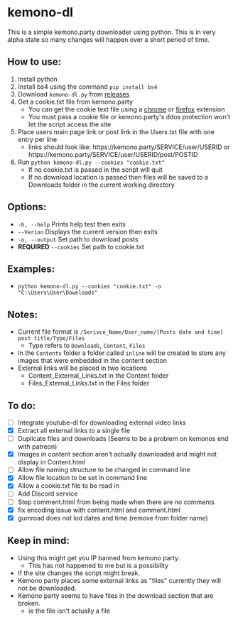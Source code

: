 # kemono-dl
This is a simple kemono.party downloader using python. This is in very alpha state so many changes will happen over a short period of time.

## How to use:
1. Install python
2. Install bs4 using the command ```pip install bs4``` 
3. Download ```kemono-dl.py``` from [releases](https://github.com/AplhaSlayer1964/Kemono.party-Downloader/releases)
4. Get a cookie.txt file from kemono.party 
   - You can get the cookie text file using a [chrome](https://chrome.google.com/webstore/detail/get-cookiestxt/bgaddhkoddajcdgocldbbfleckgcbcid?hl=en) or [firefox](https://addons.mozilla.org/en-US/firefox/addon/cookies-txt/) extension
   - You must pass a cookie file or kemono.party's ddos protection won't let the script access the site 
5. Place users main page link or post link in the Users.txt file with one entry per line
   - links should look like: https://<span></span>kemono.party/SERVICE/user/USERID or https://<span></span>kemono.party/SERVICE/user/USERID/post/POSTID
6. Run ```python kemono-dl.py --cookies "cookie.txt"```
   - If no cookie.txt is passed in the script will quit
   - If no download location is passed then files will be saved to a Downloads folder in the current working directory

## Options:
- ```-h, --help``` Prints help test then exits
- ```--Verion``` Displays the current version then exits
- ```-o, --output``` Set path to download posts
- **REQUIRED** ```--cookies``` Set path to cookie.txt 

## Examples:
- ```python kemono-dl.py --cookies "cookie.txt" -o "C:\Users\User\Downloads"```

## Notes:
- Current file format is ```/Serivce_Name/User_name/[Posts date and time] post title/Type/Files```
   - Type refers to ```Downloads```, ```Content```, ```Files```
- In the ```Contents``` folder a folder called ```inline``` will be created to store any images that were embedded in the content section
- External links will be placed in two locations
  - Content_External_Links.txt in the Content folder
  - Files_External_Links.txt in the Files folder 

## To do:
- [ ] Integrate youtube-dl for downloading external video links
- [X] Extract all external links to a single file
- [ ] Duplicate files and downloads (Seems to be a problem on kemonos end with patreon)
- [X] Images in content section aren't actually downloaded and might not display in Content.html
- [ ] Allow file naming structure to be changed in command line
- [X] Allow file location to be set in command line
- [X] Allow a cookie.txt file to be read in
- [ ] Add Discord service
- [ ] Stop comment.html from being made when there are no comments
- [X] fix encoding issue with content.html and comment.html
- [X] gumroad does not lod dates and time (remove from folder name) 

## Keep in mind:
- Using this might get you IP banned from kemono party.
  - This has not happened to me but is a possibility 
- If the site changes the script might break.
- Kemono party places some external links as "files" currently they will not be downloaded.
- Kemono party seems to have files in the download section that are broken.
  - ie the file isn't actually a file
